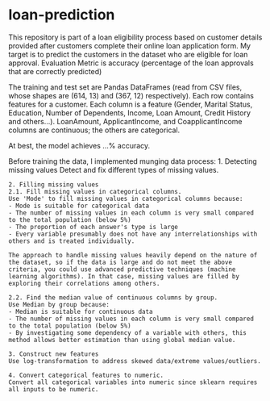 # loan-prediction
This repository is part of a loan eligibility process based on customer details provided after customers complete their online loan application form. My target is to predict the customers in the dataset who are eligible for loan approval. 
Evaluation Metric is accuracy (percentage of the loan approvals that are correctly predicted)

The training and test set are Pandas DataFrames (read from CSV files, whose shapes are (614, 13) and (367, 12) respectively). Each row contains features for a customer. Each column is a feature (Gender, Marital Status, Education, Number of Dependents, Income, Loan Amount, Credit History and others...).
LoanAmount, ApplicantIncome, and CoapplicantIncome columns are continuous; the others are categorical. 

At best, the model achieves ...% accuracy.

Before training the data, I implemented munging data process:
	1. Detecting missing values
	Detect and fix different types of missing values.
	
	2. Filling missing values
	2.1. Fill missing values in categorical columns.
	Use 'Mode' to fill missing values in categorical columns because:
	- Mode is suitable for categorical data
	- The number of missing values in each column is very small compared to the total population (below 5%)
	- The proportion of each answer's type is large
	- Every variable presumably does not have any interrelationships with others and is treated individually.

	The approach to handle missing values heavily depend on the nature of the dataset, so if the data is large and do not meet the above criteria, you could use advanced predictive techniques (machine learning algorithms). In that case, missing values are filled by exploring their correlations among others.

	2.2. Find the median value of continuous columns by group.
	Use Median by group because:
	- Median is suitable for continuous data
	- The number of missing values in each column is very small compared to the total population (below 5%)
	- By investigating some dependency of a variable with others, this method allows better estimation than using global median value.

	3. Construct new features
	Use log-transformation to address skewed data/extreme values/outliers.

	4. Convert categorical features to numeric. 
	Convert all categorical variables into numeric since sklearn requires all inputs to be numeric.

